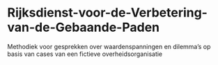 # Rijksdienst-voor-de-Verbetering-van-de-Gebaande-Paden
Methodiek voor gesprekken over waardenspanningen en dilemma’s op basis van cases van een fictieve overheidsorganisatie
